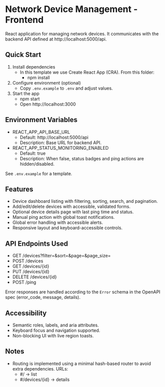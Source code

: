# Network Device Management - Frontend

React application for managing network devices. It communicates with the backend API defined at http://localhost:5000/api.

## Quick Start

1. Install dependencies
   - In this template we use Create React App (CRA). From this folder:
     - npm install
2. Configure environment (optional)
   - Copy `.env.example` to `.env` and adjust values.
3. Start the app
   - npm start
   - Open http://localhost:3000

## Environment Variables

- REACT_APP_API_BASE_URL
  - Default: http://localhost:5000/api
  - Description: Base URL for backend API.
- REACT_APP_STATUS_MONITORING_ENABLED
  - Default: true
  - Description: When false, status badges and ping actions are hidden/disabled.

See `.env.example` for a template.

## Features

- Device dashboard listing with filtering, sorting, search, and pagination.
- Add/edit/delete devices with accessible, validated forms.
- Optional device details page with last ping time and status.
- Manual ping action with global toast notifications.
- Global error handling with accessible alerts.
- Responsive layout and keyboard-accessible controls.

## API Endpoints Used

- GET /devices?filter=&sort=&page=&page_size=
- POST /devices
- GET /devices/{id}
- PUT /devices/{id}
- DELETE /devices/{id}
- POST /ping

Error responses are handled according to the `Error` schema in the OpenAPI spec (error_code, message, details).

## Accessibility

- Semantic roles, labels, and aria attributes.
- Keyboard focus and navigation supported.
- Non-blocking UI with live region toasts.

## Notes

- Routing is implemented using a minimal hash-based router to avoid extra dependencies. URLs:
  - #/ -> list
  - #/devices/{id} -> details

